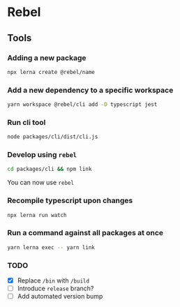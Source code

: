 # Rebel

## Tools

### Adding a new package

```sh
npx lerna create @rebel/name
```

### Add a new dependency to a specific workspace

```sh
yarn workspace @rebel/cli add -D typescript jest
```

### Run cli tool

```sh
node packages/cli/dist/cli.js
```

### Develop using `rebel`

```sh
cd packages/cli && npm link
```

You can now use `rebel`

### Recompile typescript upon changes

```sh
npx lerna run watch
```

### Run a command against all packages at once

```sh
yarn lerna exec -- yarn link
```

### TODO

- [x] Replace `/bin` with `/build`
- [ ] Introduce `release` branch?
- [ ] Add automated version bump
